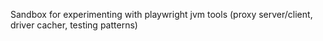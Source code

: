 Sandbox for experimenting with playwright jvm tools (proxy server/client, driver cacher, testing patterns)
